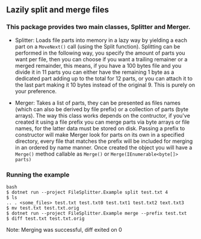 ## Lazily split and merge files

### This package provides two main classes, Splitter and Merger.

- Splitter: Loads file parts into memory in a lazy way by yielding a each part on a `MoveNext()` call (using the Split function). Splitting can be performed in the following way, you specify the amount of parts you want per file, then you can choose if you want a trailing remainer or a merged remainder, this means, if you have a 100 bytes file and you divide it in 11 parts you can either have the remaining 1 byte as a dedicated part adding up to the total for 12 parts, or you can attach it to the last part making it 10 bytes instead of the original 9. This is purely on your preference.

- Merger: Takes a list of parts, they can be presented as files names (which can also be derived by file prefix) or a collection of parts (byte arrays). The way this class works depends on the contructor, if you've created it using a file prefix you can merge parts via byte arrays or file names, for the latter data must be stored on disk. Passing a prefix to constructor will make Merger look for parts on its own in a specified directory, every file that matches the prefix will be included for merging in an ordered by name manner. Once created the object you will have a `Merge()` method callable as `Merge()` or `Merge(IEnumerable<byte[]> parts)`

### Running the example

```
bash
$ dotnet run --project FileSplitter.Example split test.txt 4
$ ls
.. . <some_files> test.txt test.txt0 test.txt1 test.txt2 text.txt3
$ mv test.txt test.txt.orig
$ dotnet run --project FileSplitter.Example merge --prefix test.txt
$ diff test.txt test.txt.orig
```

Note: Merging was successful, diff exited on 0
